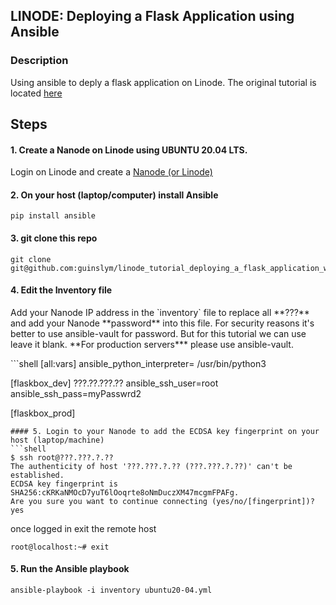 
## LINODE: Deploying a Flask Application using Ansible


### Description
<p>
  Using ansible to deply a flask application on Linode. The original tutorial is located <a href="https://www.linode.com/docs/development/python/flask-and-gunicorn-on-ubuntu/" target="_blank">here</a>
</p>

## Steps

#### 1. Create a Nanode on Linode using UBUNTU 20.04 LTS.
<p>
  Login on Linode and create a <a href="https://cloud.linode.com/linodes/create" target="_blank">Nanode (or Linode)</a>
</p>

#### 2. On your host (laptop/computer) install Ansible
```shell 
pip install ansible
```
#### 3. git clone this repo
```shell 
git clone git@github.com:guinslym/linode_tutorial_deploying_a_flask_application_with_ansible.git
```
#### 4. Edit the Inventory file
<p>
 Add your Nanode IP address in the `inventory` file to replace all **???** and add your Nanode **password** into this file. For security reasons it's better to use ansible-vault for password. But for this tutorial we can use leave it blank. **For production servers*** please use ansible-vault.
</p>
```shell 
[all:vars]
ansible_python_interpreter= /usr/bin/python3

[flaskbox_dev]
???.??.???.?? ansible_ssh_user=root ansible_ssh_pass=myPasswrd2

[flaskbox_prod]
```
#### 5. Login to your Nanode to add the ECDSA key fingerprint on your host (laptop/machine)
```shell 
$ ssh root@???.???.?.??
The authenticity of host '???.???.?.?? (???.???.?.??)' can't be established.
ECDSA key fingerprint is SHA256:cKRKaNMOcD7yuT6lOoqrte8oNmDuczXM47mcgmFPAFg.
Are you sure you want to continue connecting (yes/no/[fingerprint])? yes
```
once logged in exit the remote host
```shell 
root@localhost:~# exit
```

#### 5. Run the Ansible playbook
```shell 
ansible-playbook -i inventory ubuntu20-04.yml 
```
